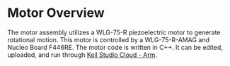 <h1>Motor Overview</h1>
The motor assembly utilizes a WLG-75-R piezoelectric motor to generate rotational motion. This motor is controlled by a WLG-75-R-AMAG and Nucleo Board F446RE. The motor code is written in C++. It can be edited, uploaded, and run through <a href="https://studio.keil.arm.com/">Keil Studio Cloud - Arm</a>.
